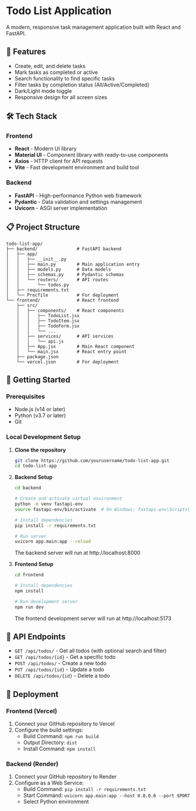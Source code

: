 # Todo List Application

A modern, responsive task management application built with React and FastAPI.

## 🚀 Features

- Create, edit, and delete tasks
- Mark tasks as completed or active
- Search functionality to find specific tasks
- Filter tasks by completion status (All/Active/Completed)
- Dark/Light mode toggle
- Responsive design for all screen sizes

## 🛠️ Tech Stack

### Frontend
- **React** - Modern UI library
- **Material UI** - Component library with ready-to-use components
- **Axios** - HTTP client for API requests
- **Vite** - Fast development environment and build tool

### Backend
- **FastAPI** - High-performance Python web framework
- **Pydantic** - Data validation and settings management
- **Uvicorn** - ASGI server implementation

## 📋 Project Structure

```
todo-list-app/
├── backend/               # FastAPI backend
│   ├── app/
│   │   ├── __init__.py
│   │   ├── main.py        # Main application entry
│   │   ├── models.py      # Data models
│   │   ├── schemas.py     # Pydantic schemas
│   │   └── routers/       # API routes
│   │       └── todos.py
│   ├── requirements.txt
│   └── Procfile           # For deployment
└── frontend/              # React frontend
    ├── src/
    │   ├── components/    # React components
    │   │   ├── TodoList.jsx
    │   │   ├── TodoItem.jsx
    │   │   ├── TodoForm.jsx
    │   │   └── ...
    │   ├── services/      # API services
    │   │   └── api.js
    │   ├── App.jsx        # Main React component
    │   └── main.jsx       # React entry point
    ├── package.json
    └── vercel.json        # For deployment
```

## 🚦 Getting Started

### Prerequisites
- Node.js (v14 or later)
- Python (v3.7 or later)
- Git

### Local Development Setup

1. **Clone the repository**
   ```bash
   git clone https://github.com/yourusername/todo-list-app.git
   cd todo-list-app
   ```

2. **Backend Setup**
   ```bash
   cd backend
   
   # Create and activate virtual environment
   python -m venv fastapi-env
   source fastapi-env/bin/activate  # On Windows: fastapi-env\Scripts\activate
   
   # Install dependencies
   pip install -r requirements.txt
   
   # Run server
   uvicorn app.main:app --reload
   ```
   The backend server will run at http://localhost:8000

3. **Frontend Setup**
   ```bash
   cd frontend
   
   # Install dependencies
   npm install
   
   # Run development server
   npm run dev
   ```
   The frontend development server will run at http://localhost:5173

## 📡 API Endpoints

- `GET /api/todos/` - Get all todos (with optional search and filter)
- `GET /api/todos/{id}` - Get a specific todo
- `POST /api/todos/` - Create a new todo
- `PUT /api/todos/{id}` - Update a todo
- `DELETE /api/todos/{id}` - Delete a todo

## 🚀 Deployment

### Frontend (Vercel)
1. Connect your GitHub repository to Vercel
2. Configure the build settings:
   - Build Command: `npm run build`
   - Output Directory: `dist`
   - Install Command: `npm install`

### Backend (Render)
1. Connect your GitHub repository to Render
2. Configure as a Web Service:
   - Build Command: `pip install -r requirements.txt`
   - Start Command: `uvicorn app.main:app --host 0.0.0.0 --port $PORT`
   - Select Python environment



